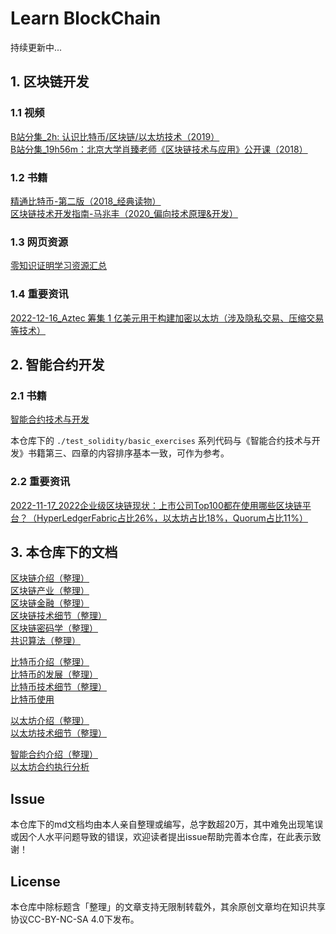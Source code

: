 # Learn BlockChain

持续更新中...

## 1. 区块链开发

### 1.1 视频  
[B站分集_2h: 认识比特币/区块链/以太坊技术（2019）](https://www.bilibili.com/video/BV1gt411T7Tq)  
[B站分集_19h56m：北京大学肖臻老师《区块链技术与应用》公开课（2018）](https://www.bilibili.com/video/BV1Vt411X7JF)

### 1.2 书籍  
[精通比特币-第二版（2018_经典读物）](https://book.douban.com/subject/30280401/)  
[区块链技术开发指南-马兆丰（2020_偏向技术原理&开发）](https://baike.baidu.com/item/区块链技术开发指南/56688853?fr=aladdin)

### 1.3 网页资源  
[零知识证明学习资源汇总](https://learnblockchain.cn/2019/11/08/zkp-info)

### 1.4 重要资讯  
[2022-12-16_Aztec 筹集 1 亿美元用于构建加密以太坊（涉及隐私交易、压缩交易等技术）](https://news.marsbit.cc/20221216092927524453.html)

## 2. 智能合约开发
### 2.1 书籍  
[智能合约技术与开发](https://item.jd.com/10057770151476.html)

本仓库下的 `./test_solidity/basic_exercises` 系列代码与《智能合约技术与开发》书籍第三、四章的内容排序基本一致，可作为参考。

### 2.2 重要资讯  
[2022-11-17_2022企业级区块链现状：上市公司Top100都在使用哪些区块链平台？（HyperLedgerFabric占比26%，以太坊占比18%，Quorum占比11%）](https://www.8btc.com/article/6788632)

## 3. 本仓库下的文档

[区块链介绍（整理）](./blockchain_introduce.md)  
[区块链产业（整理）](./blockchain_industries.md)  
[区块链金融（整理）](./blockchain_finance.md)  
[区块链技术细节（整理）](./blockchain_tech_detail.md)  
[区块链密码学（整理）](./cryptograph.md)  
[共识算法（整理）](./consensus.md)

[比特币介绍（整理）](./bitcoin_intro.md)  
[比特币的发展（整理）](./bitcoin_development.md)  
[比特币技术细节（整理）](./bitcoin_tech_detail.md)  
[比特币使用](./bitcoin_usage.md)  

[以太坊介绍（整理）](./ethereum_intro.md)  
[以太坊技术细节（整理）](./ethereum_tech_detail.md)

[智能合约介绍（整理）](./smart_contract.md)  
[以太坊合约执行分析](./ethereum_execute_contract.md)

## Issue
本仓库下的md文档均由本人亲自整理或编写，总字数超20万，其中难免出现笔误或因个人水平问题导致的错误，欢迎读者提出issue帮助完善本仓库，在此表示致谢！

## License
本仓库中除标题含「整理」的文章支持无限制转载外，其余原创文章均在知识共享协议CC-BY-NC-SA 4.0下发布。